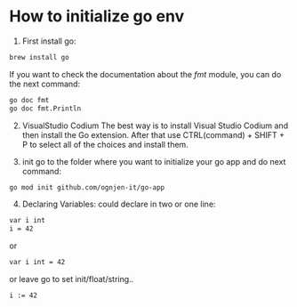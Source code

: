 # How to initialize go env
1. First install go:
```bash
brew install go
```

If you want to check the documentation about the *fmt* module, you can do the next command:
```bash
go doc fmt
go doc fmt.Println
```

2. VisualStudio Codium
The best way is to install Visual Studio Codium and then install the Go extension.
After that use CTRL(command) + SHIFT + P to select all of the choices and install them.

3. init
go to the folder where you want to initialize your go app and do next command:
```bash
go mod init github.com/ognjen-it/go-app
```

4. Declaring Variables:
could declare in two or one line:

```bash
var i int
i = 42
```
or
```bash
var i int = 42
```
or leave go to set init/float/string..
```bash
i := 42
```

